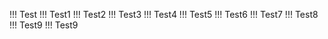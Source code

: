 !!! Test
!!! Test1
!!! Test2
!!! Test3
!!! Test4
!!! Test5
!!! Test6
!!! Test7
!!! Test8
!!! Test9
!!! Test9
